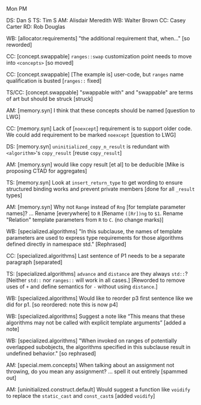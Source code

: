 Mon PM

DS: Dan S
TS: Tim S
AM: Alisdair Meredith
WB: Walter Brown
CC: Casey Carter
RD: Rob Douglas

WB: [allocator.requirements] "the additional requirement that, when..." [so reworded]

CC: [concept.swappable] `ranges::swap` customization point needs to move into `<concepts>` [so moved]

CC: [concept.swappable] [The example is] user-code, but `ranges` name qualification is busted [`ranges::` fixed]

TS/CC: [concept.swappable] "swappable with" and "swappable" are terms of art but should be struck [struck]

AM: [memory.syn] I think that these concepts should be named [question to LWG]

CC: [memory.syn] Lack of [`noexcept`] requirement is to support older code. We could add requirement to be marked `noexcept` [question to LWG]

DS: [memory.syn] `uninitialized_copy_n_result` is redundant with `<algorithm>`'s `copy_result` [reuse `copy_result`]

AM: [memory.syn] would like copy result [et al] to be deducible [Mike is proposing CTAD for aggregates]

TS: [memory.syn] Look at `insert_return_type` to get wording to ensure structured binding works and prevent private members [done for all `_result` types]

AM: [memory.syn] Why not `Range` instead of `Rng` [for template parameter names]? ... Rename [everywhere] to `R` [Rename `([Rr])ng` to `$1`. Rename "Relation" template parameters from `R` to `C`. (no change marks)]

WB: [specialized.algorithms] "In this subclause, the names of template parameters are used to express type requirements for those algorithms defined directly in namespace std." [Rephrased]

CC: [specialized.algorithms] Last sentence of P1 needs to be a separate paragraph [separated]

TS: [specialized.algorithms] `advance` and `distance` are they always `std::`? [Neither `std::` nor `ranges::` will work in all cases.] [Reworded to remove uses of `+` and define semantics for `-` without using `distance`.]

WB: [specialized.algorithms] Would like to reorder p3 first sentence like we did for p1. [so reordered: note this is now p4]

WB: [specialized.algorithms] Suggest a note like “This means that these algorithms may not be called with explicit template arguments” [added a note]

WB: [specialized.algorithms] "When invoked on ranges of potentially overlapped subobjects, the algorithms specified in this subclause result in undefined behavior." [so rephrased]

AM: [special.mem.concepts] When talking about an assignment not throwing, do you mean any assignment? ... spell it out entirely [spammed out]

AM: [uninitialized.construct.default] Would suggest a function like `voidify` to replace the `static_cast` and `const_cast`s [added `voidify`]
